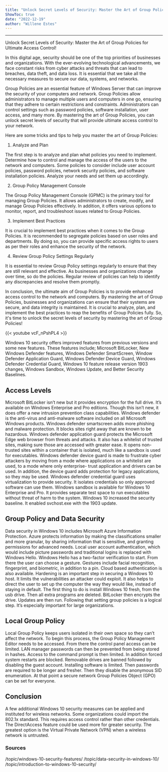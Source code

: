 ```yaml
---
title: "Unlock Secret Levels of Security: Master the Art of Group Policies for Ultimate Access Control!"
ShowToc: true 
date: "2022-12-19"
author: "Willene Estes"
---
```

*****
Unlock Secret Levels of Security: Master the Art of Group Policies for Ultimate Access Control!

In this digital age, security should be one of the top priorities of businesses and organizations. With the ever-evolving technological advancements, we face constant risks from cyber attacks and threats that can lead to breaches, data theft, and data loss. It is essential that we take all the necessary measures to secure our data, systems, and networks.

Group Policies are an essential feature of Windows Server that can improve the security of your computers and network. Group Policies allow administrators to manage multiple users and computers in one go, ensuring that they adhere to certain restrictions and constraints. Administrators can control settings such as password policies, software installation, user access, and many more. By mastering the art of Group Policies, you can unlock secret levels of security that will provide ultimate access control to your network.

Here are some tricks and tips to help you master the art of Group Policies:

1. Analyze and Plan

The first step is to analyze and plan what policies you need to implement. Determine how to control and manage the access of the users to the network and computers. Some policies to consider include user account policies, password policies, network security policies, and software installation policies. Analyze your needs and set them up accordingly.

2. Group Policy Management Console

The Group Policy Management Console (GPMC) is the primary tool for managing Group Policies. It allows administrators to create, modify, and manage Group Policies effectively. In addition, it offers various options to monitor, report, and troubleshoot issues related to Group Policies.

3. Implement Best Practices

It is crucial to implement best practices when it comes to the Group Policies. It is recommended to segregate policies based on user roles and departments. By doing so, you can provide specific access rights to users as per their roles and enhance the security of the network.

4. Review Group Policy Settings Regularly

It is essential to review Group Policy settings regularly to ensure that they are still relevant and effective. As businesses and organizations change over time, so do the policies. Regular review of policies can help to identify any discrepancies and resolve them promptly.

In conclusion, the ultimate aim of Group Policies is to provide enhanced access control to the network and computers. By mastering the art of Group Policies, businesses and organizations can ensure that their systems are secure, and data integrity is maintained. It is crucial to analyze, plan, and implement the best practices to reap the benefits of Group Policies fully. So, it's time to unlock the secret levels of security by mastering the art of Group Policies!

{{< youtube vcF_nPshPL4 >}} 



Windows 10 security offers improved features from previous versions and some new features. These features include; Microsoft BitLocker, New Windows Defender features, Windows Defender SmartScreen, Window Defender Application Guard, Windows Defender Device Guard, Windows Defender Credential Guard, Windows 10 feature release version 1903 changes, Windows Sandbox, Windows Update, and Better Security Baselines.

 
## Access Levels


Microsoft BitLocker isn’t new but it provides encryption for the full drive. It’s available on Windows Enterprise and Pro editions. Though this isn’t new, it does offer a new intrusion prevention class capabilities. Windows defender is the anti-virus and anti-malware software included on all Microsoft Windows products. Windows defender smartscreen adds more phishing and malware protection. It blocks sites right away that are known to be hazardous. Windows defender application guard protects the Microsoft Edge web browser from threats and attacks. It also has a whitelist of trusted sites, making sure those are accessed with greater ease. It opens non-trusted sites within a container that is isolated, much like a sandbox is used for executables. Windows defender device guard is made to frustrate cyber attackers by moving from a mode where applications on a whitelist are used, to a mode where only enterprise- trust application and drivers can be used. In addition, the device guard adds protection for legacy applications, so they may be used. Windows defender credential guard uses virtualization to provide security. It isolates credentials so only approved software can use them. Windows sandbox is available for Windows 10 Enterprise and Pro. It provides separate test space to run executables without threat of harm to the system. Windows 10 increased the security baseline. It enabled svchost.exe with the 1903 update. 

 
## Group Policy and Data Security


Data security in Windows 10 includes Microsoft Azure Information Protection. Azure protects information by making the classifications smaller and more granular, by sharing information that is sensitive, and granting permissions for advanced needs. Local user account authentication, which would include picture passwords and traditional logins is replaced with Windows Hello. Windows Hello has a two-factor verification to start. From there the user can choose a gesture. Gestures include facial recognition, fingerprint, and biometric, in addition to a pin. Cloud based authentication is also available. Hardening is an important step in securing a Windows 10 host. It limits the vulnerabilities an attacker could exploit. It also helps to direct the user to set up the computer the way they would like, instead of staying in default. The first thing to do is install Windows 10 fresh, from the usb drive. Then all extra programs are deleted. BitLocker then encrypts the drive. Updates are then run. Following that setting group policies is a logical step. It’s especially important for large organizations. 

 
## Local Group Policy


Local Group Policy keeps users isolated in their own space so they can’t affect the network. To begin this process, the Group Policy Management Editor needs to be accessed. From there the control panel access can be limited. LAN manager passwords can then be prevented from being stored in hashes. Access to the command prompt is then limited. In addition forced system restarts are blocked. Removable drives are banned followed by disabling the guest account. Installing software is limited. Then passwords are required to be longer and fresher. Then they disable the anonymous SID enumeration. At that point a secure network Group Policies Object (GPO) can be set for everyone. 

 
## Conclusion


A few additional Windows 10 security measures can be applied and instituted for wireless networks. Some organizations could import the 802.1x standard. This requires access control rather than other credentials. The DirectAccess feature could be used more for greater security. The greatest option is the Virtual Private Network (VPN) when a wireless network is untrusted. 
 

 
### Sources
 

/topic/windows-10-security-features/
/topic/data-security-in-windows-10/
/topic/introduction-to-windows-10-security/



 




